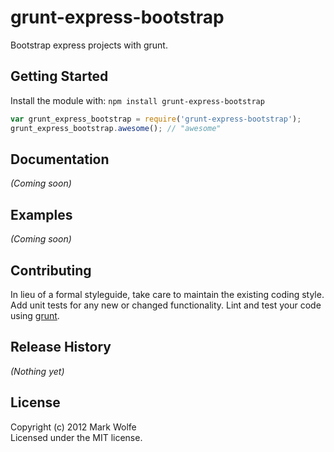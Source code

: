 # grunt-express-bootstrap

Bootstrap express projects with grunt.

## Getting Started
Install the module with: `npm install grunt-express-bootstrap`

```javascript
var grunt_express_bootstrap = require('grunt-express-bootstrap');
grunt_express_bootstrap.awesome(); // "awesome"
```

## Documentation
_(Coming soon)_

## Examples
_(Coming soon)_

## Contributing
In lieu of a formal styleguide, take care to maintain the existing coding style. Add unit tests for any new or changed functionality. Lint and test your code using [grunt](https://github.com/gruntjs/grunt).

## Release History
_(Nothing yet)_

## License
Copyright (c) 2012 Mark Wolfe  
Licensed under the MIT license.
